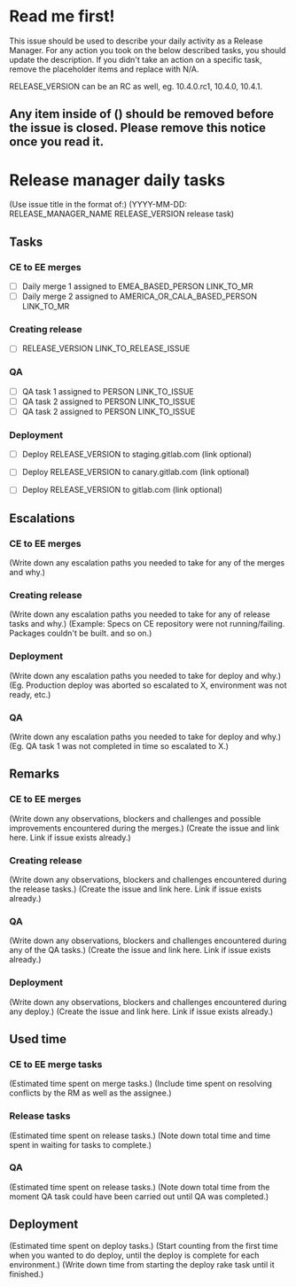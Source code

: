 # Read me first!

This issue should be used to describe your daily activity as a Release Manager.
For any action you took on the below described tasks, you should update the
description.
If you didn't take an action on a specific task, remove the placeholder items
and replace with N/A.

RELEASE_VERSION can be an RC as well, eg. 10.4.0.rc1, 10.4.0, 10.4.1.

Any item inside of () should be removed before the issue is closed.
Please remove this notice once you read it.
------

# Release manager daily tasks

(Use issue title in the format of:)
(YYYY-MM-DD: RELEASE_MANAGER_NAME RELEASE_VERSION release task)


## Tasks
### CE to EE merges

- [ ] Daily merge 1 assigned to EMEA_BASED_PERSON LINK_TO_MR
- [ ] Daily merge 2 assigned to AMERICA_OR_CALA_BASED_PERSON LINK_TO_MR

### Creating release

- [ ] RELEASE_VERSION LINK_TO_RELEASE_ISSUE

### QA

- [ ] QA task 1 assigned to PERSON LINK_TO_ISSUE
- [ ] QA task 2 assigned to PERSON LINK_TO_ISSUE
- [ ] QA task 2 assigned to PERSON LINK_TO_ISSUE

### Deployment

- [ ] Deploy RELEASE_VERSION to staging.gitlab.com (link optional)
- [ ] Deploy RELEASE_VERSION to canary.gitlab.com (link optional)
- [ ] Deploy RELEASE_VERSION to gitlab.com (link optional)


## Escalations
### CE to EE merges

(Write down any escalation paths you needed to take for any of the merges and why.)

### Creating release

(Write down any escalation paths you needed to take for any of release tasks and why.)
(Example: Specs on CE repository were not running/failing. Packages couldn't be built. and so on.)

### Deployment

(Write down any escalation paths you needed to take for deploy and why.)
(Eg. Production deploy was aborted so escalated to X, environment was not ready, etc.)

### QA

(Write down any escalation paths you needed to take for deploy and why.)
(Eg. QA task 1 was not completed in time so escalated to X.)

## Remarks
### CE to EE merges

(Write down any observations, blockers and challenges and possible improvements encountered during the merges.)
(Create the issue and link here. Link if issue exists already.)

### Creating release

(Write down any observations, blockers and challenges encountered during the release tasks.)
(Create the issue and link here. Link if issue exists already.)

### QA

(Write down any observations, blockers and challenges encountered during any of the QA tasks.)
(Create the issue and link here. Link if issue exists already.)

### Deployment

(Write down any observations, blockers and challenges encountered during any deploy.)
(Create the issue and link here. Link if issue exists already.)

## Used time
### CE to EE merge tasks

(Estimated time spent on merge tasks.)
(Include time spent on resolving conflicts by the RM as well as the assignee.)

### Release tasks

(Estimated time spent on release tasks.)
(Note down total time and time spent in waiting for tasks to complete.)

### QA

(Estimated time spent on release tasks.)
(Note down total time from the moment QA task could have been carried out until
QA was completed.)

## Deployment

(Estimated time spent on deploy tasks.)
(Start counting from the first time when you wanted to do deploy, until the deploy is complete for each environment.)
(Write down time from starting the deploy rake task until it finished.)
